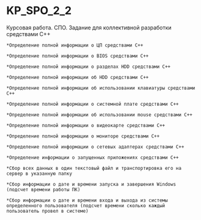 # KP_SPO_2_2
Курсовая работа. СПО.
Задание для коллективной разработки средствами C++

	*Определение полной информации о ЦП средствами C++
	
	*Определение полной информации о BIOS средствами C++
	
	*Определение полной информации о разделах HDD средствами C++
	
	*Определение полной информации об HDD средствами C++
	
	*Определение полной информации об использовании клавиатуры средствами C++
	
	*Определение полной информации о системной плате средствами C++
	
	*Определение полной информации об использовании mouse средствами C++
	
	*Определение полной информации о видеокарте средствами C++
	
	*Определение полной информации о мониторе средствами C++
	
	*Определение полной информации о сетевых адаптерах средствами C++
	
	*Определение информации о запущенных приложениях средствами C++
	
	*Сбор всех данных в один текстовый файл и транспортировка его на сервер в указанную папку
	
	*Сбор информации о дате и времени запуска и завершения Windows (подсчет времени работы ПК)
	
	*Сбор информации о дате и времени входа и выхода из системы определенного пользователя (подсчет времени сколько каждый пользователь провел в системе)

